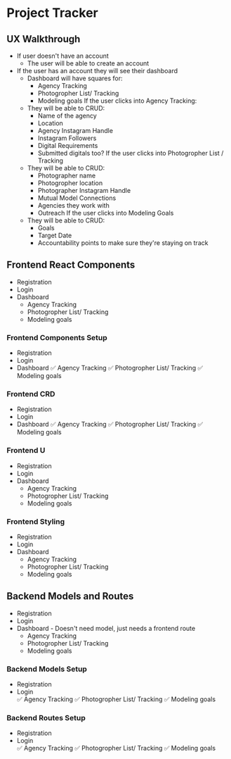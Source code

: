 # Project Tracker 

## UX Walkthrough 
- If user doesn't have an account 
  - The user will be able to create an account 
- If the user has an account they will see their dashboard 
  - Dashboard will have squares for: 
    - Agency Tracking 
    - Photogropher List/ Tracking 
    - Modeling goals 
If the user clicks into Agency Tracking: 
  - They will be able to CRUD: 
    - Name of the agency 
    - Location 
    - Agency Instagram Handle
    - Instagram Followers 
    - Digital Requirements 
    - Submitted digitals too? 
If the user clicks into Photogropher List / Tracking 
  - They will be able to CRUD: 
    - Photographer name 
    - Photogropher location
    - Photographer Instagram Handle 
    - Mutual Model Connections 
    - Agencies they work with 
    - Outreach 
If the user clicks into Modeling Goals 
  - They will be able to CRUD: 
    - Goals 
    - Target Date 
    - Accountability points to make sure they're staying on track 

## Frontend React Components 
- Registration 
- Login  
- Dashboard 
  - Agency Tracking 
  - Photogropher List/ Tracking 
  - Modeling goals

### Frontend Components Setup 
- Registration 
- Login  
- Dashboard 
  ✅ Agency Tracking 
  ✅ Photogropher List/ Tracking 
  ✅ Modeling goals

### Frontend CRD  
- Registration 
- Login  
- Dashboard 
  ✅ Agency Tracking 
  ✅ Photogropher List/ Tracking 
  ✅ Modeling goals

### Frontend U 
- Registration 
- Login  
- Dashboard 
  - Agency Tracking 
  - Photogropher List/ Tracking 
  - Modeling goals

### Frontend Styling 
- Registration 
- Login  
- Dashboard 
  - Agency Tracking 
  - Photogropher List/ Tracking 
  - Modeling goals

## Backend Models and Routes 
- Registration 
- Login  
- Dashboard - Doesn't need model, just needs a frontend route 
  - Agency Tracking 
  - Photogropher List/ Tracking 
  - Modeling goals

### Backend Models Setup 
- Registration 
- Login  
✅ Agency Tracking 
✅ Photogropher List/ Tracking 
✅ Modeling goals

### Backend Routes Setup 
- Registration 
- Login   
✅ Agency Tracking 
✅ Photogropher List/ Tracking 
✅ Modeling goals
